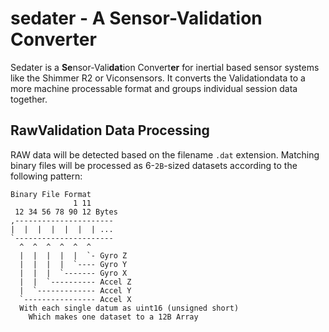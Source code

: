 # sedater - A Sensor-Validation Converter

Sedater is a **Se**nsor-Vali**dat**ion Convert**er** for inertial based sensor 
systems like the Shimmer R2 or Viconsensors. It converts the Validationdata to 
a more machine processable format and groups individual session data together.

## RawValidation Data Processing

RAW data will be detected based on the filename `.dat` extension.
Matching binary files will be processed as 6-`2B`-sized datasets according to 
the following pattern:

	Binary File Format
	              1 11
	 12 34 56 78 90 12 Bytes
	,----------------------
	|  |  |  |  |  |  | ...
	`----------------------
	  ^  ^  ^  ^  ^  ^
	  |  |  |  |  |  `- Gyro Z
	  |  |  |  |  `---- Gyro Y
	  |  |  |  `------- Gyro X
	  |  |  `---------- Accel Z
	  |  `------------- Accel Y
	  `---------------- Accel X
	  With each single datum as uint16 (unsigned short)
		Which makes one dataset to a 12B Array


